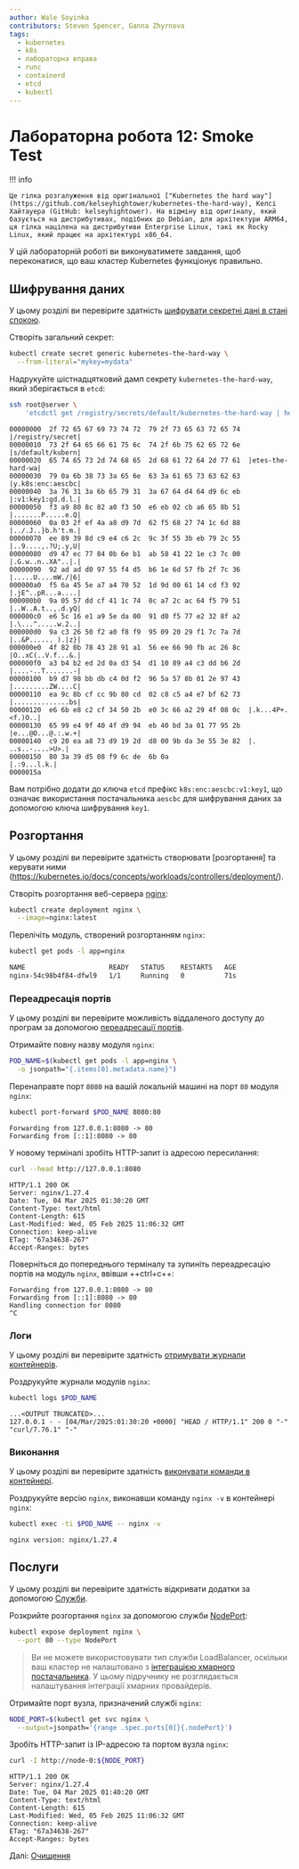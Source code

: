 ```yaml
---
author: Wale Soyinka
contributors: Steven Spencer, Ganna Zhyrnova
tags:
  - kubernetes
  - k8s
  - лабораторна вправа
  - runc
  - containerd
  - etcd
  - kubectl
---
```


# Лабораторна робота 12: Smoke Test

!!! info

    Це гілка розгалуження від оригінальної ["Kubernetes the hard way"](https://github.com/kelseyhightower/kubernetes-the-hard-way), Келсі Хайтауера (GitHub: kelseyhightower). На відміну від оригіналу, який базується на дистрибутивах, подібних до Debian, для архітектури ARM64, ця гілка націлена на дистрибутиви Enterprise Linux, такі як Rocky Linux, який працює на архітектурі x86_64.

У цій лабораторній роботі ви виконуватимете завдання, щоб переконатися, що ваш кластер Kubernetes функціонує правильно.

## Шифрування даних

У цьому розділі ви перевірите здатність [шифрувати секретні дані в стані спокою](https://kubernetes.io/docs/tasks/administer-cluster/encrypt-data/#verifying-that-data-is-encrypted).

Створіть загальний секрет:

```bash
kubectl create secret generic kubernetes-the-hard-way \
  --from-literal="mykey=mydata"
```

Надрукуйте шістнадцятковий дамп секрету `kubernetes-the-hard-way`, який зберігається в `etcd`:

```bash
ssh root@server \
    'etcdctl get /registry/secrets/default/kubernetes-the-hard-way | hexdump -C'
```

```text
00000000  2f 72 65 67 69 73 74 72  79 2f 73 65 63 72 65 74  |/registry/secret|
00000010  73 2f 64 65 66 61 75 6c  74 2f 6b 75 62 65 72 6e  |s/default/kubern|
00000020  65 74 65 73 2d 74 68 65  2d 68 61 72 64 2d 77 61  |etes-the-hard-wa|
00000030  79 0a 6b 38 73 3a 65 6e  63 3a 61 65 73 63 62 63  |y.k8s:enc:aescbc|
00000040  3a 76 31 3a 6b 65 79 31  3a 67 64 d4 64 d9 6c eb  |:v1:key1:gd.d.l.|
00000050  f3 a9 80 8c 82 a0 f3 50  e6 eb 02 cb a6 65 8b 51  |.......P.....e.Q|
00000060  0a 03 2f ef 4a a8 d9 7d  62 f5 68 27 74 1c 6d 88  |../.J..}b.h't.m.|
00000070  ee 89 39 8d c9 e4 c6 2c  9c 3f 55 3b eb 79 2c 55  |..9....,.?U;.y,U|
00000080  d9 47 ec 77 84 0b 6e b1  ab 58 41 22 1e c3 7c 00  |.G.w..n..XA"..|.|
00000090  92 ad ad d0 97 55 f4 d5  b6 1e 6d 57 fb 2f 7c 36  |.....U....mW./|6|
000000a0  f5 6a 45 5e a7 a4 70 52  1d 9d 00 61 14 cd f3 92  |.jE^..pR...a....|
000000b0  9a 05 57 dd cf 41 1c 74  0c a7 2c ac 64 f5 79 51  |..W..A.t..,.d.yQ|
000000c0  e6 5c 16 e1 a9 5e da 00  91 d0 f5 77 e2 32 8f a2  |.\...^.....w.2..|
000000d0  9a c3 26 50 f2 a0 f8 f9  95 09 20 29 f1 7c 7a 7d  |..&P...... ).|z}|
000000e0  4f 82 0b 78 43 28 91 a1  56 ee 66 90 fb ac 26 8c  |O..xC(..V.f...&.|
000000f0  a3 b4 b2 ed 2d 0a d3 54  d1 10 89 a4 c3 dd b6 2d  |....-..T.......-|
00000100  b9 d7 98 bb db c4 0d f2  96 5a 57 8b 01 2e 97 43  |.........ZW....C|
00000110  ea 9c 8b cf cc 9b 80 cd  02 c8 c5 a4 e7 bf 62 73  |..............bs|
00000120  e6 6b e8 c2 cf 34 50 2b  e0 3c 66 a2 29 4f 08 0c  |.k...4P+.<f.)O..|
00000130  65 99 e4 9f 40 4f d9 94  eb 40 bd 3a 01 77 95 2b  |e...@O...@.:.w.+|
00000140  c9 20 ea a8 73 d9 19 2d  d8 00 9b da 3e 55 3e 82  |. ..s..-....>U>.|
00000150  80 3a 39 d5 08 f9 6c de  6b 0a                    |.:9...l.k.|
0000015a
```

Вам потрібно додати до ключа `etcd` префікс `k8s:enc:aescbc:v1:key1`, що означає використання постачальника `aescbc` для шифрування даних за допомогою ключа шифрування `key1`.

## Розгортання

У цьому розділі ви перевірите здатність створювати [розгортання] та керувати ними (https://kubernetes.io/docs/concepts/workloads/controllers/deployment/).

Створіть розгортання веб-сервера [nginx](https://nginx.org/en/):

```bash
kubectl create deployment nginx \
  --image=nginx:latest
```

Перелічіть модуль, створений розгортанням `nginx`:

```bash
kubectl get pods -l app=nginx
```

```bash
NAME                     READY   STATUS    RESTARTS   AGE
nginx-54c98b4f84-dfwl9   1/1     Running   0          71s
```

### Переадресація портів

У цьому розділі ви перевірите можливість віддаленого доступу до програм за допомогою [переадресації портів](https://kubernetes.io/docs/tasks/access-application-cluster/port-forward-access-application-cluster/).

Отримайте повну назву модуля `nginx`:

```bash
POD_NAME=$(kubectl get pods -l app=nginx \
  -o jsonpath="{.items[0].metadata.name}")
```

Перенаправте порт `8080` на вашій локальній машині на порт `80` модуля `nginx`:

```bash
kubectl port-forward $POD_NAME 8080:80
```

```text
Forwarding from 127.0.0.1:8080 -> 80
Forwarding from [::1]:8080 -> 80
```

У новому терміналі зробіть HTTP-запит із адресою пересилання:

```bash
curl --head http://127.0.0.1:8080
```

```text
HTTP/1.1 200 OK
Server: nginx/1.27.4
Date: Tue, 04 Mar 2025 01:30:20 GMT
Content-Type: text/html
Content-Length: 615
Last-Modified: Wed, 05 Feb 2025 11:06:32 GMT
Connection: keep-alive
ETag: "67a34638-267"
Accept-Ranges: bytes
```

Поверніться до попереднього терміналу та зупиніть переадресацію портів на модуль `nginx`, ввівши ++ctrl+c++:

```text
Forwarding from 127.0.0.1:8080 -> 80
Forwarding from [::1]:8080 -> 80
Handling connection for 8080
^C
```

### Логи

У цьому розділі ви перевірите здатність [отримувати журнали контейнерів](https://kubernetes.io/docs/concepts/cluster-administration/logging/).

Роздрукуйте журнали модулів `nginx`:

```bash
kubectl logs $POD_NAME
```

```text
...<OUTPUT TRUNCATED>...
127.0.0.1 - - [04/Mar/2025:01:30:20 +0000] "HEAD / HTTP/1.1" 200 0 "-" "curl/7.76.1" "-"
```

### Виконання

У цьому розділі ви перевірите здатність [виконувати команди в контейнері](https://kubernetes.io/docs/tasks/debug-application-cluster/get-shell-running-container/#running-individual-commands-in-a-container).

Роздрукуйте версію `nginx`, виконавши команду `nginx -v` в контейнері `nginx`:

```bash
kubectl exec -ti $POD_NAME -- nginx -v
```

```text
nginx version: nginx/1.27.4   
```

## Послуги

У цьому розділі ви перевірите здатність відкривати додатки за допомогою [Служби](https://kubernetes.io/docs/concepts/services-networking/service/).

Розкрийте розгортання `nginx` за допомогою служби [NodePort](https://kubernetes.io/docs/concepts/services-networking/service/#type-nodeport):

```bash
kubectl expose deployment nginx \
  --port 80 --type NodePort
```

> Ви не можете використовувати тип служби LoadBalancer, оскільки ваш кластер не налаштовано з [інтеграцією хмарного постачальника](https://kubernetes.io/docs/getting-started-guides/scratch/#cloud-provider). У цьому підручнику не розглядається налаштування інтеграції хмарних провайдерів.

Отримайте порт вузла, призначений службі `nginx`:

```bash
NODE_PORT=$(kubectl get svc nginx \
  --output=jsonpath='{range .spec.ports[0]}{.nodePort}')
```

Зробіть HTTP-запит із IP-адресою та портом вузла `nginx`:

```bash
curl -I http://node-0:${NODE_PORT}
```

```text
HTTP/1.1 200 OK
Server: nginx/1.27.4
Date: Tue, 04 Mar 2025 01:40:20 GMT
Content-Type: text/html
Content-Length: 615
Last-Modified: Wed, 05 Feb 2025 11:06:32 GMT
Connection: keep-alive
ETag: "67a34638-267"
Accept-Ranges: bytes
```

Далі: [Очищення](lab13-cleanup.md)
